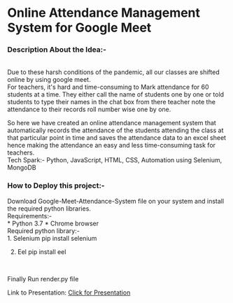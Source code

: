 <h1> Online Attendance Management System for Google Meet</h1>
<h3>Description About the Idea:-</h3>
</br>
Due to these harsh conditions of the pandemic, all our classes are shifted online by using google meet. </BR>
For teachers, it's hard and time-consuming to Mark attendance for 60 students at a time. They either call the name of students one by one or told students to type their names in the chat box from there teacher note the attendance to their records roll number wise one by one.
</BR>

So here we have created an online attendance management system that automatically records the attendance of the students attending the class at that particular point in time and saves the attendance data to an excel sheet hence making the attendance an easy and less time-consuming task for teachers.
</BR>
Tech Spark:-
Python, JavaScript, HTML, CSS, Automation using Selenium, MongoDB

<h3>How to Deploy this project:-</h3>
 Download Google-Meet-Attendance-System file on your system and install the required python libraries.</br>
 Requirements:-</br>
    * Python 3.7
    * Chrome browser</br>
 Required python library:-</br>
 1. Selenium
pip install selenium

 2.  Eel
pip install eel
</br>


 Finally Run render.py file</br>



Link to Presentation:
<a href ="https://www.canva.com/design/DAEL6UgrDvY/DnLMuBFEd8JaMpOT_FzMJw/view?utm_content=DAEL6UgrDvY&utm_campaign=designshare&utm_medium=link&utm_source=publishsharelink">Click for Presentation</a>
